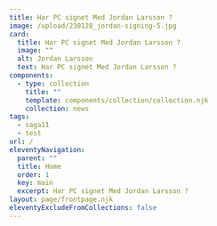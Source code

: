 ```yaml
---
title: Har PC signet Med Jordan Larsson ?
image: /upload/230128_jordan-signing-5.jpg
card:
  title: Har PC signet Med Jordan Larsson ?
  image: ""
  alt: Jordan Larsson
  text: Har PC signet Med Jordan Larsson ?
components:
  - type: collection
    title: ""
    template: components/collection/collection.njk
    collection: news
tags:
  - saga11
  - test
url: /
eleventyNavigation:
  parent: ""
  title: Home
  order: 1
  key: main
  excerpt: Har PC signet Med Jordan Larsson ?
layout: page/frontpage.njk
eleventyExcludeFromCollections: false
---
```

